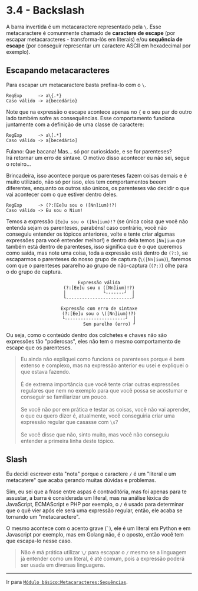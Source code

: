 # 3.4 - Backslash
A barra invertida é um metacaractere representado pela `\`. Esse metacaractere é comunmente chamado de **caractere de escape** (por escapar metacaracteres - transforma-lós em literais) e/ou **sequência de escape** (por conseguir representar um caractere ASCII em hexadecimal por exemplo).

## Escapando metacaracteres
Para escapar um metacaractere basta prefixa-lo com o `\`.

```
RegExp      -> a\{.*}
Caso válido -> a{becedário}
```

Note que na expressão o escape acontece apenas no `{` e o seu par do outro lado também sofre as consequências. Esse comportamento funciona juntamente com a definição de uma classe de caractere:

```
RegExp      -> a\[.*]
Caso válido -> a[becedário]
```

Fulano: Que bacana! Mas... só por curiosidade, e se for parenteses?<br>
Irá retornar um erro de sintaxe. O motivo disso acontecer eu não sei, segue o roteiro...

Brincadeira, isso acontece porque os parenteses fazem coisas demais e é muito utilizado, não só por isso, eles tem comportamentos beeem diferentes, enquanto os outros são únicos, os parenteses vão decidir o que vai acontecer com o que estiver dentro deles.

```
RegExp      -> (?:[Ee]u sou o ([Nn]ium)!?)
Caso válido -> Eu sou o Nium!
```

Temos a expressão `[Ee]u sou o ([Nn]ium)!?` (se única coisa que você não entenda sejam os parenteses, parabéns! caso contrário, você não conseguiu entender os tópicos anteriores, volte e tente criar algumas expressões para você entender melhor!) e dentro dela temos `[Nn]ium` que também está dentro de parenteses, isso significa que é o que queremos como saída, mas note uma coisa, toda a expressão está dentro de `(?:)`, se escaparmos o parenteses do nosso grupo de captura (`\([Nn]ium)`), faremos com que o parenteses pararelho ao grupo de não-captura (`(?:)`) olhe para o do grupo de captura.

<pre align="center"><code>Expressão válida
(?:[Ee]u sou o ([Nn]ium)!?)
│              └-------┘  │
└-------------------------┘

Expressão com erro de sintaxe
(?:[Ee]u sou o \([Nn]ium)!?)
└-----------------------┘  │
        Sem parelho (erro) ┘
</code></pre>

Ou seja, como o conteúdo dentro dos colchetes e chaves não são expressões tão "poderosas", eles não tem o mesmo comportamento de escape que os parenteses.

> Eu ainda não expliquei como funciona os parenteses porque é bem extenso e complexo, mas na expressão anterior eu usei e expliquei o que estava fazendo.<br><br>
> É de extrema importância que você tente criar outras expressões regulares que nem no exemplo para que você possa se acostumar e conseguir se familiarizar um pouco.<br><br>
> Se você não por em prática e testar as coisas, você não vai aprender, o que eu quero dizer é, atualmente, você conseguiria criar uma expressão regular que casasse com `\s`?<br><br>
> Se você disse que não, sinto muito, mas você não conseguiu entender a primeira linha deste tópico.

## Slash
Eu decidi escrever esta "nota" porque o caractere `/` é um "literal e um metacatere" que acaba gerando muitas dúvidas e problemas.

Sim, eu sei que a frase entre aspas é contraditória, mas foi apenas para te assustar, a barra é considerada um literal, mas na análise léxica do JavaScript, ECMAScript e PHP por exemplo, o `/` é usado para determinar que o quê vier após ele será uma expressão regular, então, ele acaba se tornando um "metacaractere".

O mesmo acontece com o acento grave (`` ` ``), ele é um literal em Python e em Javascript por exemplo, mas em Golang não, é o oposto, então você tem que escapa-lo nesse caso.

> Não é má prática utilizar `\/` para escapar o `/` mesmo se a linguagem já entender como um literal, é até comum, pois a expressão poderá ser usada em diversas linguagens.

---

Ir para [`Módulo básico:Metacaracteres:Sequências`](sequences.md).
